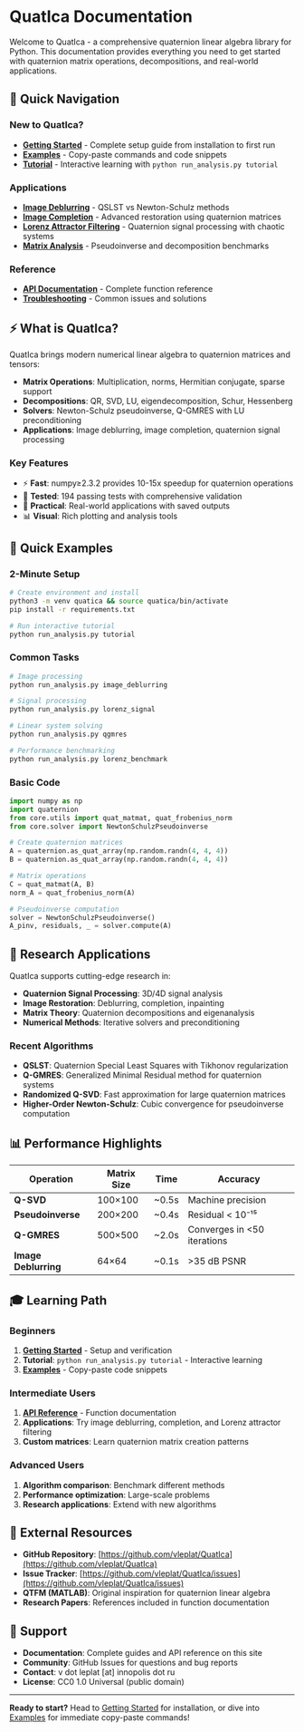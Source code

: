 # QuatIca Documentation

Welcome to QuatIca - a comprehensive quaternion linear algebra library for Python. This documentation provides everything you need to get started with quaternion matrix operations, decompositions, and real-world applications.

## 🚀 Quick Navigation

### New to QuatIca?
- **[Getting Started](getting-started.md)** - Complete setup guide from installation to first run
- **[Examples](examples.md)** - Copy-paste commands and code snippets
- **[Tutorial](getting-started.md#first-examples)** - Interactive learning with `python run_analysis.py tutorial`

### Applications
- **[Image Deblurring](applications/image_deblurring.md)** - QSLST vs Newton-Schulz methods
- **[Image Completion](applications/image_completion.md)** - Advanced restoration using quaternion matrices
- **[Lorenz Attractor Filtering](applications/lorenz_attractor.md)** - Quaternion signal processing with chaotic systems
- **[Matrix Analysis](examples.md#matrix-decompositions)** - Pseudoinverse and decomposition benchmarks

### Reference
- **[API Documentation](api/utils.md)** - Complete function reference
- **[Troubleshooting](troubleshooting.md)** - Common issues and solutions

## ⚡ What is QuatIca?

QuatIca brings modern numerical linear algebra to quaternion matrices and tensors:

- **Matrix Operations**: Multiplication, norms, Hermitian conjugate, sparse support
- **Decompositions**: QR, SVD, LU, eigendecomposition, Schur, Hessenberg
- **Solvers**: Newton-Schulz pseudoinverse, Q-GMRES with LU preconditioning
- **Applications**: Image deblurring, image completion, quaternion signal processing

### Key Features
- ⚡ **Fast**: numpy≥2.3.2 provides 10-15x speedup for quaternion operations
- 🧪 **Tested**: 194 passing tests with comprehensive validation
- 🎯 **Practical**: Real-world applications with saved outputs
- 📊 **Visual**: Rich plotting and analysis tools

## 🎯 Quick Examples

### 2-Minute Setup
```bash
# Create environment and install
python3 -m venv quatica && source quatica/bin/activate
pip install -r requirements.txt

# Run interactive tutorial
python run_analysis.py tutorial
```

### Common Tasks
```bash
# Image processing
python run_analysis.py image_deblurring

# Signal processing  
python run_analysis.py lorenz_signal

# Linear system solving
python run_analysis.py qgmres

# Performance benchmarking
python run_analysis.py lorenz_benchmark
```

### Basic Code
```python
import numpy as np
import quaternion
from core.utils import quat_matmat, quat_frobenius_norm
from core.solver import NewtonSchulzPseudoinverse

# Create quaternion matrices
A = quaternion.as_quat_array(np.random.randn(4, 4, 4))
B = quaternion.as_quat_array(np.random.randn(4, 4, 4))

# Matrix operations
C = quat_matmat(A, B)
norm_A = quat_frobenius_norm(A)

# Pseudoinverse computation
solver = NewtonSchulzPseudoinverse()
A_pinv, residuals, _ = solver.compute(A)
```

## 🔬 Research Applications

QuatIca supports cutting-edge research in:

- **Quaternion Signal Processing**: 3D/4D signal analysis
- **Image Restoration**: Deblurring, completion, inpainting
- **Matrix Theory**: Quaternion decompositions and eigenanalysis
- **Numerical Methods**: Iterative solvers and preconditioning

### Recent Algorithms
- **QSLST**: Quaternion Special Least Squares with Tikhonov regularization
- **Q-GMRES**: Generalized Minimal Residual method for quaternion systems
- **Randomized Q-SVD**: Fast approximation for large quaternion matrices
- **Higher-Order Newton-Schulz**: Cubic convergence for pseudoinverse computation

## 📊 Performance Highlights

| Operation | Matrix Size | Time | Accuracy |
|-----------|-------------|------|----------|
| **Q-SVD** | 100×100 | ~0.5s | Machine precision |
| **Pseudoinverse** | 200×200 | ~0.4s | Residual < 10⁻¹⁵ |
| **Q-GMRES** | 500×500 | ~2.0s | Converges in <50 iterations |
| **Image Deblurring** | 64×64 | ~0.1s | >35 dB PSNR |

## 🎓 Learning Path

### Beginners
1. **[Getting Started](getting-started.md)** - Setup and verification
2. **Tutorial**: `python run_analysis.py tutorial` - Interactive learning
3. **[Examples](examples.md)** - Copy-paste code snippets

### Intermediate Users
1. **[API Reference](api/utils.md)** - Function documentation
2. **Applications**: Try image deblurring, completion, and Lorenz attractor filtering
3. **Custom matrices**: Learn quaternion matrix creation patterns

### Advanced Users
1. **Algorithm comparison**: Benchmark different methods
2. **Performance optimization**: Large-scale problems
3. **Research applications**: Extend with new algorithms

## 🔗 External Resources

- **GitHub Repository**: [https://github.com/vleplat/QuatIca](https://github.com/vleplat/QuatIca)
- **Issue Tracker**: [https://github.com/vleplat/QuatIca/issues](https://github.com/vleplat/QuatIca/issues)
- **QTFM (MATLAB)**: Original inspiration for quaternion linear algebra
- **Research Papers**: References included in function documentation

## 📧 Support

- **Documentation**: Complete guides and API reference on this site
- **Community**: GitHub Issues for questions and bug reports
- **Contact**: v dot leplat [at] innopolis dot ru
- **License**: CC0 1.0 Universal (public domain)

---

**Ready to start?** Head to [Getting Started](getting-started.md) for installation, or dive into [Examples](examples.md) for immediate copy-paste commands!


